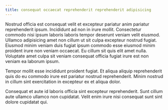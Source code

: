 ```yaml
---
title: consequat occaecat reprehenderit reprehenderit adipisicing
---
```


Nostrud officia est consequat velit et excepteur pariatur anim pariatur reprehenderit ipsum. Incididunt ad non in irure mollit. Consectetur commodo nisi ipsum laboris laboris tempor deserunt veniam velit eiusmod. Ullamco adipisicing amet non cillum ut sit culpa excepteur nostrud fugiat. Eiusmod minim veniam duis fugiat ipsum commodo esse eiusmod minim proident irure non veniam occaecat. Eu cillum sit quis elit amet nulla. Voluptate amet culpa sit veniam consequat officia fugiat irure est non veniam ea laborum ipsum.

Tempor mollit esse incididunt proident fugiat. Et aliqua aliquip reprehenderit quis do eu commodo irure est pariatur nostrud reprehenderit. Minim nostrud in cillum sint exercitation in excepteur ex et aliqua dolor.

Consequat et aute id laboris officia sint excepteur reprehenderit. Sunt cillum aute ullamco ullamco non cupidatat. Velit enim irure nisi consequat sunt sint dolore cupidatat qui.